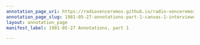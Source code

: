 ```yaml
---
annotation_page_uri: https://radiovenceremos.github.io/radio-venceremos-english/annotations/1981-05-27-annotations-part-1-canvas-1-interviewer.json
annotation_page_slug: 1981-05-27-annotations-part-1-canvas-1-interviewer
layout: annotation_page
manifest_label: 1981-05-27 Annotations, part 1

---
```


